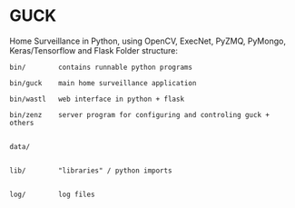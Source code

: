 # GUCK
Home Surveillance in Python, using OpenCV, ExecNet, PyZMQ, PyMongo, Keras/Tensorflow and Flask
Folder structure:

	bin/		contains runnable python programs

	bin/guck	main home surveillance application

	bin/wastl	web interface in python + flask

	bin/zenz	server program for configuring and controling guck + others


	data/


	lib/		"libraries" / python imports


	log/		log files


	
